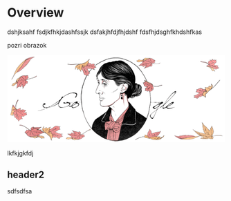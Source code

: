 # Overview
dshjksahf fsdjkfhkjdashfssjk
dsfakjhfdjfhjdshf fdsfhjdsghfkhdshfkas

pozri obrazok

![obrazok](img.png)

lkfkjgkfdj

## header2
sdfsdfsa
